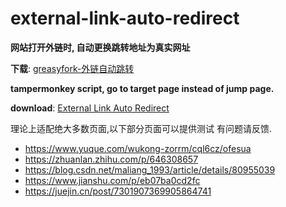 # external-link-auto-redirect

**网站打开外链时, 自动更换跳转地址为真实网址**

**下载**: [greasyfork-外链自动跳转](https://greasyfork.org/zh-CN/scripts/462796)


**tampermonkey script, go to target page instead of jump page.**

**download**: [External Link Auto Redirect](https://greasyfork.org/en/scripts/462796-external-link-auto-redirect/code)


理论上适配绝大多数页面,以下部分页面可以提供测试 有问题请反馈.

- https://www.yuque.com/wukong-zorrm/cql6cz/ofesua
- https://zhuanlan.zhihu.com/p/646308657
- https://blog.csdn.net/maliang_1993/article/details/80955039
- https://www.jianshu.com/p/eb07ba0cd2fc
- https://juejin.cn/post/7301907369905864741